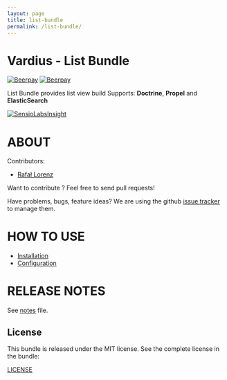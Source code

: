 ```yaml
---
layout: page
title: list-bundle
permalink: /list-bundle/
---
```


Vardius - List Bundle
======================================
[![Beerpay](https://beerpay.io/vardius/list-bundle/badge.svg?style=beer-square)](https://beerpay.io/vardius/list-bundle)  [![Beerpay](https://beerpay.io/vardius/list-bundle/make-wish.svg?style=flat-square)](https://beerpay.io/vardius/list-bundle?focus=wish)

List Bundle provides list view build
Supports: **Doctrine**, **Propel** and **ElasticSearch**

[![SensioLabsInsight](https://insight.sensiolabs.com/projects/faea1bb4-c6ee-4be3-ab78-12e0eb19c11e/big.png)](https://insight.sensiolabs.com/projects/faea1bb4-c6ee-4be3-ab78-12e0eb19c11e)

ABOUT
==================================================
Contributors:

* [Rafał Lorenz](http://rafallorenz.com)

Want to contribute ? Feel free to send pull requests!

Have problems, bugs, feature ideas?
We are using the github [issue tracker](https://github.com/vardius/list-bundle/issues) to manage them.

HOW TO USE
==================================================

* [Installation](Resources/doc/installation.md)
* [Configuration](Resources/doc/configuration.md)

RELEASE NOTES
==================================================
See [notes](Resources/doc/notes.md) file.

License
-------

This bundle is released under the MIT license. See the complete license in the bundle:

[LICENSE](LICENSE)